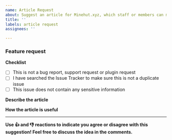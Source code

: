 ```yaml
---
name: Article Request
about: Suggest an article for Minehut.xyz, which staff or members can make. Read the projects tab for more info.
title: ''
labels: article request
assignees: ''

---
```




### Feature request

**Checklist**
- [ ] This is not a bug report, support request or plugin request
- [ ] I have searched the Issue Tracker to make sure this is not a duplicate issue
- [ ] This issue does not contain any sensitive information 

**Describe the article**
<!-- What would the article contain. Please be as specific as possible with this, but don't write the whole article here. -->

**How the article is useful**
<!-- Why would I want to read this? Are there any people asking this question, and would it be useful? -->

---
**Use 👍 and 👎 reactions to indicate you agree or disagree with this suggestion! Feel free to discuss the idea in the comments.**

<!-- Note that everything inside the <!-- and -> will be hidden after you post this -->
